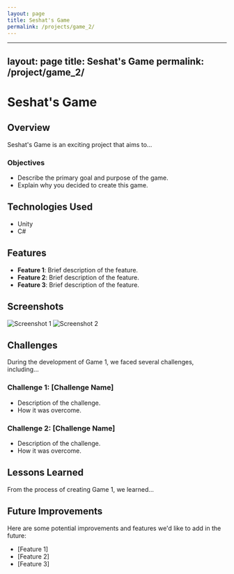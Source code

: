 ```yaml
---
layout: page
title: Seshat's Game
permalink: /projects/game_2/
---
```

---
layout: page
title: Seshat's Game
permalink: /project/game_2/
---

# Seshat's Game

## Overview

Seshat's Game is an exciting project that aims to...

### Objectives

- Describe the primary goal and purpose of the game.
- Explain why you decided to create this game.

## Technologies Used

- Unity
- C#

## Features

- **Feature 1**: Brief description of the feature.
- **Feature 2**: Brief description of the feature.
- **Feature 3**: Brief description of the feature.

## Screenshots

![Screenshot 1](URL-to-screenshot-1.png)
![Screenshot 2](URL-to-screenshot-2.png)

## Challenges

During the development of Game 1, we faced several challenges, including...

### Challenge 1: [Challenge Name]

- Description of the challenge.
- How it was overcome.

### Challenge 2: [Challenge Name]

- Description of the challenge.
- How it was overcome.

## Lessons Learned

From the process of creating Game 1, we learned...

## Future Improvements

Here are some potential improvements and features we'd like to add in the future:

- [Feature 1]
- [Feature 2]
- [Feature 3]

<!-- ## Credits

- **Developer**: [Riku Timonen, Jesse Saarela, Miqueas Orellana]
- **Artist**: [Hilla Saarela]
- **Sound Designer**: [Miqueas Orellana, Riku Timonen]

## Links

- [Play Seshat's Game](#)
- [GitHub Repository](#) -->
